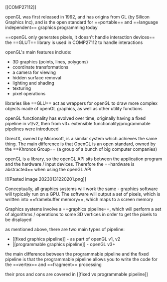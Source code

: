 [[COMP27112]]

openGL was first released in 1992, and has origins from GL (by Silicon Graphics Inc), and is the open standard for ==portable== and ==language independent== graphics programming today

==openGL only generates pixels, it doesn't handle interaction devices==
the ==GLUT== library is used in COMP27112 to handle interactions

openGL's main features include:
- 3D graphics (points, lines, polygons)
- coordinate transformations
- a camera for viewing
- hidden surface removal
- lighting and shading
- texturing
- pixel operations

libraries like ==GLU== act as wrappers for openGL to draw more complex objects made of openGL graphics, as well as other utility functions

openGL functionality has evolved over time, originally having a fixed pipeline in v1/v2, then from v3+ extensible functionality/programmable pipelines were introduced

DirectX, owned by Microsoft, is a similar system which achieves the same thing. The main difference is that OpenGL is an open standard, owned by the ==Khronos Group== (a group of a bunch of big computer companies)

openGL is a library, so the openGL API sits between the application program and the hardware / input devices. Therefore the ==hardware is abstracted== when using the openGL API

![[Pasted image 20230131220201.png]]

Conceptually, all graphics systems will work the same - graphics software will typically run on a GPU. The software will output a set of pixels, which is written into ==framebuffer memory==, which maps to a screen memory

Graphics systems involve a ==graphics pipeline==, which will perform a set of algorithms / operations to some 3D vertices in order to get the pixels to be displayed

as mentioned above, there are two main types of pipeline:
- [[fixed graphics pipeline]] - as part of openGL v1, v2
- [[programmable graphics pipeline]] - openGL v3+

the main difference between the programmable pipeline and the fixed pipeline is that the programmable pipeline allows you to write the code for the ==vertex== and ==fragment== processing

their pros and cons are covered in [[fixed vs programmable pipeline]]